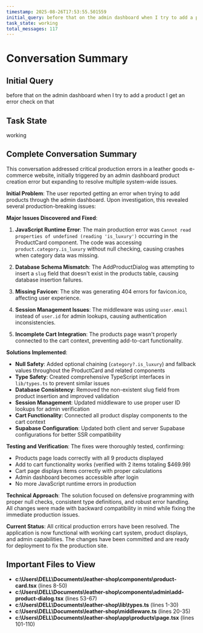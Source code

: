 ```yaml
---
timestamp: 2025-08-26T17:53:55.501559
initial_query: before that on the admin dashboard when I try to add a product I get an error check on that
task_state: working
total_messages: 117
---
```


# Conversation Summary

## Initial Query
before that on the admin dashboard when I try to add a product I get an error check on that

## Task State
working

## Complete Conversation Summary
This conversation addressed critical production errors in a leather goods e-commerce website, initially triggered by an admin dashboard product creation error but expanding to resolve multiple system-wide issues.

**Initial Problem**: The user reported getting an error when trying to add products through the admin dashboard. Upon investigation, this revealed several production-breaking issues:

**Major Issues Discovered and Fixed**:
1. **JavaScript Runtime Error**: The main production error was `Cannot read properties of undefined (reading 'is_luxury')` occurring in the ProductCard component. The code was accessing `product.category.is_luxury` without null checking, causing crashes when category data was missing.

2. **Database Schema Mismatch**: The AddProductDialog was attempting to insert a `slug` field that doesn't exist in the products table, causing database insertion failures.

3. **Missing Favicon**: The site was generating 404 errors for favicon.ico, affecting user experience.

4. **Session Management Issues**: The middleware was using `user.email` instead of `user.id` for admin lookups, causing authentication inconsistencies.

5. **Incomplete Cart Integration**: The products page wasn't properly connected to the cart context, preventing add-to-cart functionality.

**Solutions Implemented**:
- **Null Safety**: Added optional chaining (`category?.is_luxury`) and fallback values throughout the ProductCard and related components
- **Type Safety**: Created comprehensive TypeScript interfaces in `lib/types.ts` to prevent similar issues
- **Database Consistency**: Removed the non-existent slug field from product insertion and improved validation
- **Session Management**: Updated middleware to use proper user ID lookups for admin verification
- **Cart Functionality**: Connected all product display components to the cart context
- **Supabase Configuration**: Updated both client and server Supabase configurations for better SSR compatibility

**Testing and Verification**:
The fixes were thoroughly tested, confirming:
- Products page loads correctly with all 9 products displayed
- Add to cart functionality works (verified with 2 items totaling $469.99)
- Cart page displays items correctly with proper calculations
- Admin dashboard becomes accessible after login
- No more JavaScript runtime errors in production

**Technical Approach**: The solution focused on defensive programming with proper null checks, consistent type definitions, and robust error handling. All changes were made with backward compatibility in mind while fixing the immediate production issues.

**Current Status**: All critical production errors have been resolved. The application is now functional with working cart system, product displays, and admin capabilities. The changes have been committed and are ready for deployment to fix the production site.

## Important Files to View

- **c:\Users\DELL\Documents\leather-shop\components\product-card.tsx** (lines 8-50)
- **c:\Users\DELL\Documents\leather-shop\components\admin\add-product-dialog.tsx** (lines 53-67)
- **c:\Users\DELL\Documents\leather-shop\lib\types.ts** (lines 1-30)
- **c:\Users\DELL\Documents\leather-shop\middleware.ts** (lines 20-35)
- **c:\Users\DELL\Documents\leather-shop\app\products\page.tsx** (lines 101-110)

